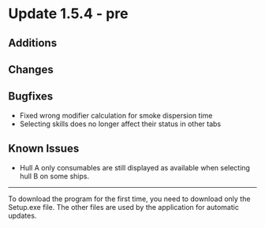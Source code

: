 # Update 1.5.4 - pre

## Additions


## Changes


## Bugfixes
- Fixed wrong modifier calculation for smoke dispersion time
- Selecting skills does no longer affect their status in other tabs

## Known Issues
- Hull A only consumables are still displayed as available when selecting hull B on some ships.
___
To download the program for the first time, you need to download only the Setup.exe file. The other files are used by
the application for automatic updates.
